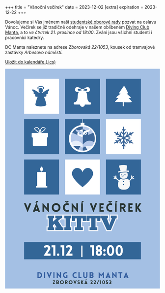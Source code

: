 +++
title = "Vánoční večírek"
date = 2023-12-02
[extra]
expiration = 2023-12-22
+++

Dovolujeme si Vás jménem naší [studentské oborové rady](https://sor.it.pedf.cuni.cz/) pozvat na oslavu Vánoc. Večírek se již tradičně odehraje v našem oblíbeném [Diving Club Manta](http://dcmanta.cz/cafebarmanta.html), a to *ve čtvrtek 21. prosince od 18:00*. Zváni jsou všichni studenti i pracovníci katedry.

DC Manta naleznete na adrese *Zborovská 22/1053*, kousek od tramvajové zastávky *Arbesovo náměstí*.

<!-- more -->

[Uložit do kalendáře (.ics)](vanocni-vecirek-2023.ics)


![Vánoce - pozvánka](vanocni-vecirek-2023.png)

